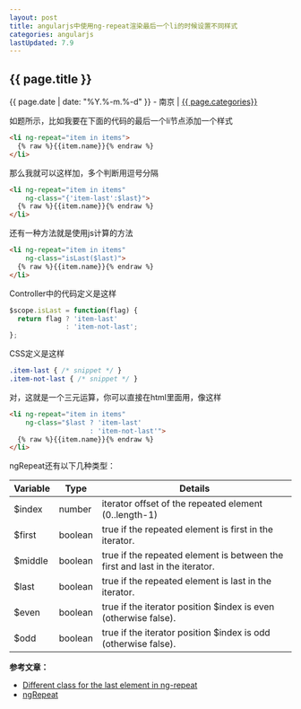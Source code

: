 ```yaml
---
layout: post
title: angularjs中使用ng-repeat渲染最后一个li的时候设置不同样式
categories: angularjs
lastUpdated: 7.9
---
```


## {{ page.title }}

{{ page.date | date: "%Y.%-m.%-d" }} - 南京 | <a href="/archive#{{ page.categories }}">{{ page.categories}}</a>

如题所示，比如我要在下面的代码的最后一个li节点添加一个样式

```html
<li ng-repeat="item in items">
  {% raw %}{{item.name}}{% endraw %}
</li>
```
那么我就可以这样加，多个判断用逗号分隔

```html
<li ng-repeat="item in items"
    ng-class="{'item-last':$last}">
  {% raw %}{{item.name}}{% endraw %}
</li>
```
还有一种方法就是使用js计算的方法

```html
<li ng-repeat="item in items"
    ng-class="isLast($last)">
  {% raw %}{{item.name}}{% endraw %}
</li>
```
Controller中的代码定义是这样

```js
$scope.isLast = function(flag) {
  return flag ? 'item-last'
              : 'item-not-last';
};
```
CSS定义是这样

```css
.item-last { /* snippet */ }
.item-not-last { /* snippet */ }
```
对，这就是一个三元运算，你可以直接在html里面用，像这样

```html
<li ng-repeat="item in items"
    ng-class="$last ? 'item-last'
                    : 'item-not-last'">
  {% raw %}{{item.name}}{% endraw %}
</li>
```
ngRepeat还有以下几种类型：

|  Variable  |  Type      |  Details                                                                     |  
|  --------- |  --------- |  --------------------------------------------------------------------------  |  
|  $index  |  number  |  iterator offset of the repeated element (0..length-1)                       |  
|  $first  |  boolean |  true if the repeated element is first in the iterator.                      |  
|  $middle |  boolean |  true if the repeated element is between the first and last in the iterator. |  
|  $last   |  boolean |  true if the repeated element is last in the iterator.                       |  
|  $even   |  boolean |  true if the iterator position $index is even (otherwise false).             |  
|  $odd    |  boolean |  true if the iterator position $index is odd (otherwise false).              |  

**参考文章：**

  * [Different class for the last element in ng-repeat][1]
  * [ngRepeat][2]


[1]: http://stackoverflow.com/questions/14581658/different-class-for-the-last-element-in-ng-repeat
[2]: https://docs.angularjs.org/api/ng/directive/ngRepeat
